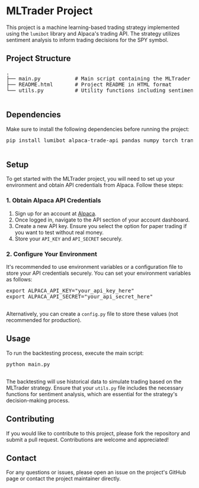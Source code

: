 <!DOCTYPE html>
<html lang="en">
</head>
<body>
    <div class="container">
        <h1>MLTrader Project</h1>
        <p>This project is a machine learning-based trading strategy implemented using the <code>lumibot</code> library and Alpaca's trading API. The strategy utilizes sentiment analysis to inform trading decisions for the SPY symbol.</p>
        
<h2>Project Structure</h2>
    <pre>
.
├── main.py           # Main script containing the MLTrader strategy
├── README.html       # Project README in HTML format
└── utils.py          # Utility functions including sentiment estimation
        </pre>
        
  <h2>Dependencies</h2>
        <p>Make sure to install the following dependencies before running the project:</p>
        <pre>
pip install lumibot alpaca-trade-api pandas numpy torch transformers
        </pre>
        
  <h2>Setup</h2>
        <p>To get started with the MLTrader project, you will need to set up your environment and obtain API credentials from Alpaca. Follow these steps:</p>
        
 <h3>1. Obtain Alpaca API Credentials</h3>
        <ol>
            <li>Sign up for an account at <a href="https://alpaca.markets/">Alpaca</a>.</li>
            <li>Once logged in, navigate to the API section of your account dashboard.</li>
            <li>Create a new API key. Ensure you select the option for paper trading if you want to test without real money.</li>
            <li>Store your <code>API_KEY</code> and <code>API_SECRET</code> securely.</li>
        </ol>
        
<h3>2. Configure Your Environment</h3>
        <p>It's recommended to use environment variables or a configuration file to store your API credentials securely. You can set your environment variables as follows:</p>
        <pre>
export ALPACA_API_KEY="your_api_key_here"
export ALPACA_API_SECRET="your_api_secret_here"
        </pre>
        <p>Alternatively, you can create a <code>config.py</code> file to store these values (not recommended for production).</p>
        
 <h2>Usage</h2>
        <p>To run the backtesting process, execute the main script:</p>
        <pre>
python main.py
        </pre>
        <p>The backtesting will use historical data to simulate trading based on the MLTrader strategy. Ensure that your <code>utils.py</code> file includes the necessary functions for sentiment analysis, which are essential for the strategy's decision-making process.</p>
        
<h2>Contributing</h2>
        <p>If you would like to contribute to this project, please fork the repository and submit a pull request. Contributions are welcome and appreciated!</p>
        
 <h2>Contact</h2>
        <p>For any questions or issues, please open an issue on the project's GitHub page or contact the project maintainer directly.</p>
    </div>
</body>
</html>
